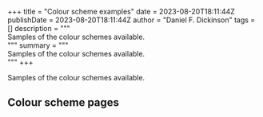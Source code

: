 +++
title = "Colour scheme examples"
date = 2023-08-20T18:11:44Z
publishDate = 2023-08-20T18:11:44Z
author = "Daniel F. Dickinson"
tags = []
description = """\
Samples of the colour schemes available.\
"""
summary = """\
Samples of the colour schemes available.\
"""
+++

Samples of the colour schemes available.

## Colour scheme pages
